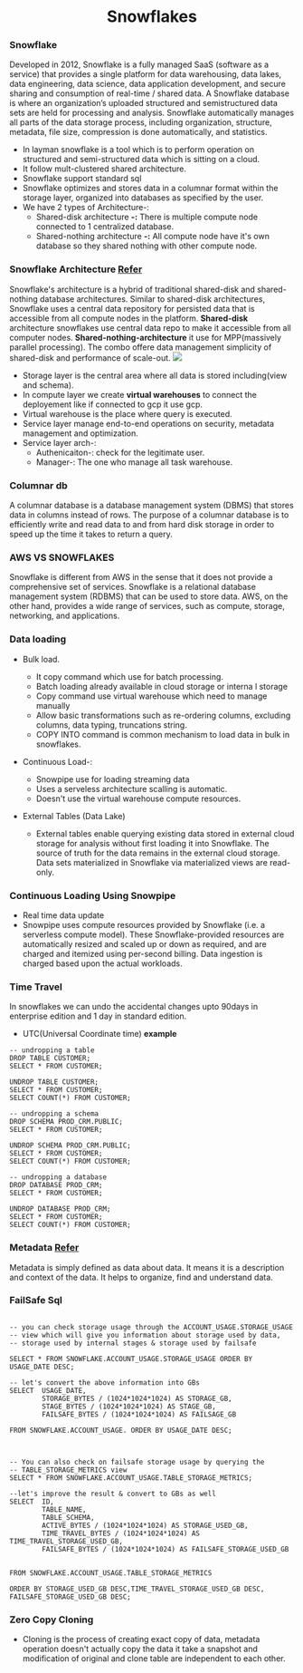 <h1 align='center'>Snowflakes</h1>

### Snowflake

Developed in 2012, Snowflake is a fully managed SaaS (software as a service) that provides a single platform for data warehousing, data lakes, data engineering, data science, data application development, and secure sharing and consumption of real-time / shared data.  A Snowflake database is where an organization’s uploaded structured and semistructured data sets are held for processing and analysis. Snowflake automatically manages all parts of the data storage process, including organization, structure, metadata, file size, compression is done automatically, and statistics. 

- In layman snowflake is a tool which is to perform operation on structured and semi-structured data which is sitting on a cloud.
- It follow mult-clustered shared architecture.
- Snowflake support standard sql
- Snowflake optimizes and stores data in a columnar format within the storage layer, organized into databases as specified by the user.
- We have 2 types of Architecture-: 
  - Shared-disk architecture **-:** There is multiple compute node connected to 1 centralized database.
  - Shared-nothing architecture **-:** All compute node have it's own database so they shared nothing with other compute node.

### Snowflake Architecture [Refer](https://hevodata.com/blog/snowflake-architecture-cloud-data-warehouse/)
Snowflake's architecture is a hybrid of traditional shared-disk and shared-nothing database architectures. Similar to shared-disk architectures, Snowflake uses a central data repository for persisted data that is accessible from all compute nodes in the platform. **Shared-disk** architecture snowflakes use central data repo to make it accessible from all computer nodes. **Shared-nothing-architecture** it use for MPP(massively parallel processing). The combo offere data management simplicity of shared-disk and performance of scale-out.
![](https://res.cloudinary.com/hevo/images/f_auto,q_auto/v1591729876/hevo-blog/Snowflake-Architecture-3/Snowflake-Architecture-3.png?_i=AA)

- Storage layer is the central area where all data is stored including(view and schema).
- In compute layer we create **virtual warehouses** to connect the deployement like if connected to gcp it use gcp.
- Virtual warehouse is the place where query is executed.
- Service layer manage end-to-end operations on security, metadata management and optimization.
- Service layer arch-:
  - Authenicaiton-: check for the legitimate user.
  - Manager-: The one who manage all task warehouse. 

### Columnar db
A columnar database is a database management system (DBMS) that stores data in columns instead of rows. The purpose of a columnar database is to efficiently write and read data to and from hard disk storage in order to speed up the time it takes to return a query.

### AWS VS SNOWFLAKES

Snowflake is different from AWS in the sense that it does not provide a comprehensive set of services. Snowflake is a relational database management system (RDBMS) that can be used to store data. AWS, on the other hand, provides a wide range of services, such as compute, storage, networking, and applications.

### Data loading 
- Bulk load.
  - It copy command which use for batch processing.
  - Batch loading already available in cloud storage or interna l storage
  - Copy command use virtual warehouse which need to manage manually
  - Allow basic transformations such as re-ordering columns, excluding columns, data typing, truncations string.
  - COPY INTO command is common mechanism to load data in bulk in snowflakes.
  
- Continuous Load-:
  - Snowpipe use for loading streaming data
  - Uses a serveless architecture scalling is automatic.
  - Doesn't use the virtual warehouse compute resources.
  
- External Tables (Data Lake)
  - External tables enable querying existing data stored in external cloud storage for analysis without first loading it into Snowflake. The source of truth for the data remains in the external cloud storage. Data sets materialized in Snowflake via materialized views are read-only.

### Continuous Loading Using Snowpipe
- Real time data update
- Snowpipe uses compute resources provided by Snowflake (i.e. a serverless compute model). These Snowflake-provided resources are automatically resized and scaled up or down as required, and are charged and itemized using per-second billing. Data ingestion is charged based upon the actual workloads.

### Time Travel

In snowflakes we can undo the accidental changes upto 90days in enterprise edition and 1 day in standard edition.
- UTC(Universal Coordinate time)
**example**
```
-- undropping a table
DROP TABLE CUSTOMER;
SELECT * FROM CUSTOMER;

UNDROP TABLE CUSTOMER;
SELECT * FROM CUSTOMER;
SELECT COUNT(*) FROM CUSTOMER;

-- undropping a schema
DROP SCHEMA PROD_CRM.PUBLIC;
SELECT * FROM CUSTOMER;

UNDROP SCHEMA PROD_CRM.PUBLIC;
SELECT * FROM CUSTOMER;
SELECT COUNT(*) FROM CUSTOMER;

-- undropping a database
DROP DATABASE PROD_CRM;
SELECT * FROM CUSTOMER;

UNDROP DATABASE PROD_CRM;
SELECT * FROM CUSTOMER;
SELECT COUNT(*) FROM CUSTOMER;
```
### Metadata [Refer](geeksforgeeks.org/metadata-in-dbms-and-its-types/)
Metadata is simply defined as data about data. It means it is a description and context of the data. It helps to organize, find and understand data.

### FailSafe Sql
```

-- you can check storage usage through the ACCOUNT_USAGE.STORAGE_USAGE
-- view which will give you information about storage used by data,
-- storage used by internal stages & storage used by failsafe

SELECT * FROM SNOWFLAKE.ACCOUNT_USAGE.STORAGE_USAGE ORDER BY USAGE_DATE DESC;

-- let's convert the above information into GBs
SELECT 	USAGE_DATE, 
		STORAGE_BYTES / (1024*1024*1024) AS STORAGE_GB,  
		STAGE_BYTES / (1024*1024*1024) AS STAGE_GB,
		FAILSAFE_BYTES / (1024*1024*1024) AS FAILSAGE_GB

FROM SNOWFLAKE.ACCOUNT_USAGE. ORDER BY USAGE_DATE DESC;



-- You can also check on failsafe storage usage by querying the 
-- TABLE_STORAGE_METRICS view
SELECT * FROM SNOWFLAKE.ACCOUNT_USAGE.TABLE_STORAGE_METRICS;

--let's improve the result & convert to GBs as well
SELECT 	ID, 
		TABLE_NAME, 
		TABLE_SCHEMA,
		ACTIVE_BYTES / (1024*1024*1024) AS STORAGE_USED_GB,
		TIME_TRAVEL_BYTES / (1024*1024*1024) AS TIME_TRAVEL_STORAGE_USED_GB,
		FAILSAFE_BYTES / (1024*1024*1024) AS FAILSAFE_STORAGE_USED_GB
	
	
FROM SNOWFLAKE.ACCOUNT_USAGE.TABLE_STORAGE_METRICS
	
ORDER BY STORAGE_USED_GB DESC,TIME_TRAVEL_STORAGE_USED_GB DESC, FAILSAFE_STORAGE_USED_GB DESC;
```

### Zero Copy Cloning
- Cloning is the process of creating exact copy of data, metadata operation doesn't actually copy the data it take a snapshot and modification of original and clone table are independent to each other.
